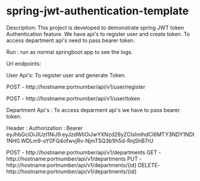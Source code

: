 # spring-jwt-authentication-template

Description: This project is developed to demonstrate spring JWT token Authentication feature.
We have api's to register user and create token. To access department api's need to pass bearer token.

Run : run as normal springboot app to see the logs.

Url endpoints:

User Api's:  To register user and generate Token.

POST - http://hostname:portnumber/api/v1/user/register

POST - http://hostname:portnumber/api/v1/user/token

Department Api's : To access deparment api's we have to pass bearer token.

Header : Authorization : Bearer eyJhbGciOiJIUzI1NiJ9.eyJzdWIiOiJwYXNzd29yZCIsImlhdCI6MTY3NDY1NDI1NH0.WDLm9-oY0FQ4ofwvjRv-NjmTSQ3b1Ih5d-RnjShB7rU

POST - http://hostname:portnumber/api/v1/departments
GET - http://hostname:portnumber/api/v1/departments
PUT - http://hostname:portnumber/api/v1/departments/{id}
DELETE- http://hostname:portnumber/api/v1/departments/{id}



